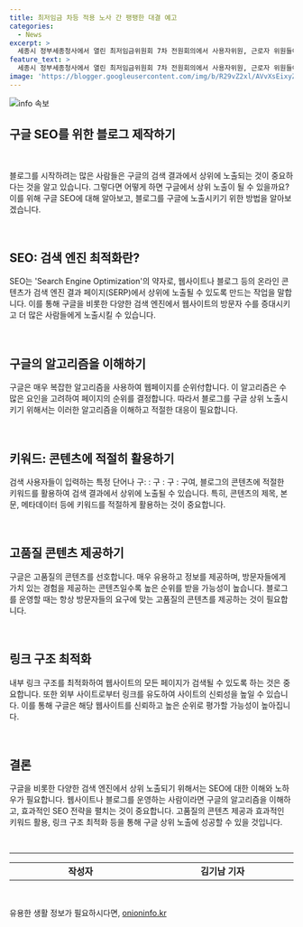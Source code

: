 ```yaml
---
title: 최저임금 차등 적용 노사 간 팽팽한 대결 예고
categories:
  - News
excerpt: >
  세종시 정부세종청사에서 열린 최저임금위원회 7차 전원회의에서 사용자위원, 근로자 위원들이 최저임금 구분적용 결정을 앞두고 회의장에 입장하고 있다.
feature_text: >
  세종시 정부세종청사에서 열린 최저임금위원회 7차 전원회의에서 사용자위원, 근로자 위원들이 최저임금 구분적용 결정을 앞두고 회의장에 입장하고 있다.
image: 'https://blogger.googleusercontent.com/img/b/R29vZ2xl/AVvXsEixyZcFfHzMRdzZMjFBmAUKJYCLCGyLL1o632UiGVXcaFdKo_bkvkuCioo0uUKlGfBVcT3P84aROyZIXSBEx3Aw5nCQ3pTgDom1WDC4m8eifvWiAmWEEVb4x6G_l8C0QH225ldMjyaFvpxGEBGNO37VmDTDMHGhJPq73UglMfDca1-0aw/s1600/blogspot.png'
---
```


<p><img src="https://blogger.googleusercontent.com/img/b/R29vZ2xl/AVvXsEixyZcFfHzMRdzZMjFBmAUKJYCLCGyLL1o632UiGVXcaFdKo_bkvkuCioo0uUKlGfBVcT3P84aROyZIXSBEx3Aw5nCQ3pTgDom1WDC4m8eifvWiAmWEEVb4x6G_l8C0QH225ldMjyaFvpxGEBGNO37VmDTDMHGhJPq73UglMfDca1-0aw/s1600/blogspot.png" alt="info 속보" /></p>

<h2 data-ke-size="size26">구글 SEO를 위한 블로그 제작하기</h2>

<p data-ke-size="size16">&nbsp;</p>

<p data-ke-size="size16">블로그를 시작하려는 많은 사람들은 구글의 검색 결과에서 상위에 노출되는 것이 중요하다는 것을 알고 있습니다. 그렇다면 어떻게 하면 구글에서 상위 노출이 될 수 있을까요? 이를 위해 구글 SEO에 대해 알아보고, 블로그를 구글에 노출시키기 위한 방법을 알아보겠습니다.</p>

<p data-ke-size="size16">&nbsp;</p>

<h2 data-ke-size="size24">SEO: 검색 엔진 최적화란?</h2>

<p data-ke-size="size16">SEO는 'Search Engine Optimization'의 약자로, 웹사이트나 블로그 등의 온라인 콘텐츠가 검색 엔진 결과 페이지(SERP)에서 상위에 노출될 수 있도록 만드는 작업을 말합니다. 이를 통해 구글을 비롯한 다양한 검색 엔진에서 웹사이트의 방문자 수를 증대시키고 더 많은 사람들에게 노출시킬 수 있습니다.</p>

<p data-ke-size="size16">&nbsp;</p>

<h2 data-ke-size="size24">구글의 알고리즘을 이해하기</h2>

<p data-ke-size="size16">구글은 매우 복잡한 알고리즘을 사용하여 웹페이지를 순위付합니다. 이 알고리즘은 수많은 요인을 고려하여 페이지의 순위를 결정합니다. 따라서 블로그를 구글 상위 노출시키기 위해서는 이러한 알고리즘을 이해하고 적절한 대응이 필요합니다.</p>

<p data-ke-size="size16">&nbsp;</p>

<h2 data-ke-size="size24">키워드: 콘텐츠에 적절히 활용하기</h2>

<p data-ke-size="size16">검색 사용자들이 입력하는 특정 단어나 구: : 구 : 구 : 구여, 블로그의 콘텐츠에 적절한 키워드를 활용하여 검색 결과에서 상위에 노출될 수 있습니다. 특히, 콘텐츠의 제목, 본문, 메타데이터 등에 키워드를 적절하게 활용하는 것이 중요합니다.</p>

<p data-ke-size="size16">&nbsp;</p>

<h2 data-ke-size="size24">고품질 콘텐츠 제공하기</h2>

<p data-ke-size="size16">구글은 고품질의 콘텐츠를 선호합니다. 매우 유용하고 정보를 제공하며, 방문자들에게 가치 있는 경험을 제공하는 콘텐츠일수록 높은 순위를 받을 가능성이 높습니다. 블로그를 운영할 때는 항상 방문자들의 요구에 맞는 고품질의 콘텐츠를 제공하는 것이 필요합니다.</p>

<p data-ke-size="size16">&nbsp;</p>

<h2 data-ke-size="size24">링크 구조 최적화</h2>

<p data-ke-size="size16">내부 링크 구조를 최적화하여 웹사이트의 모든 페이지가 검색될 수 있도록 하는 것은 중요합니다. 또한 외부 사이트로부터 링크를 유도하여 사이트의 신뢰성을 높일 수 있습니다. 이를 통해 구글은 해당 웹사이트를 신뢰하고 높은 순위로 평가할 가능성이 높아집니다.</p>

<p data-ke-size="size16">&nbsp;</p>

<h2 data-ke-size="size24">결론</h2>

<p data-ke-size="size16">구글을 비롯한 다양한 검색 엔진에서 상위 노출되기 위해서는 SEO에 대한 이해와 노하우가 필요합니다. 웹사이트나 블로그를 운영하는 사람이라면 구글의 알고리즘을 이해하고, 효과적인 SEO 전략을 펼치는 것이 중요합니다. 고품질의 콘텐츠 제공과 효과적인 키워드 활용, 링크 구조 최적화 등을 통해 구글 상위 노출에 성공할 수 있을 것입니다.</p>

<p data-ke-size="size16">&nbsp;</p>

<hr>

<table>
    <tbody>
        <tr>
            <td style="text-align: center; width: 300px; height: 17px;"><b>작성자</b></td>
            <td style="text-align: center; width: 300px; height: 17px;"><b>김기남 기자</b></td>
        </tr>
    </tbody>
</table>

<p data-ke-size="size16">&nbsp;</p>
유용한 생활 정보가 필요하시다면, <a href="https://onioninfo.kr" rel="dofollow">onioninfo.kr</a>


